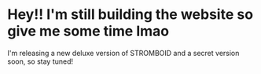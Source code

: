<h1>Hey!! I'm still building the website so give me some time lmao</h1>

<p>I'm releasing a new deluxe version of STROMBOID and a secret version soon, so stay tuned!</p>
